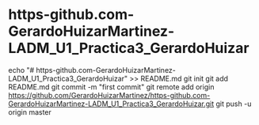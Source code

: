 # https-github.com-GerardoHuizarMartinez-LADM_U1_Practica3_GerardoHuizar

echo "# https-github.com-GerardoHuizarMartinez-LADM_U1_Practica3_GerardoHuizar" >> README.md
git init
git add README.md
git commit -m "first commit"
git remote add origin https://github.com/GerardoHuizarMartinez/https-github.com-GerardoHuizarMartinez-LADM_U1_Practica3_GerardoHuizar.git
git push -u origin master
